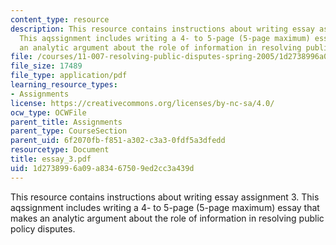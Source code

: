 ```yaml
---
content_type: resource
description: This resource contains instructions about writing essay assignment 3.
  This aqssignment includes writing a 4- to 5-page (5-page maximum) essay that makes
  an analytic argument about the role of information in resolving public policy disputes.
file: /courses/11-007-resolving-public-disputes-spring-2005/1d2738996a09a83467509ed2cc3a439d_essay_3.pdf
file_size: 17489
file_type: application/pdf
learning_resource_types:
- Assignments
license: https://creativecommons.org/licenses/by-nc-sa/4.0/
ocw_type: OCWFile
parent_title: Assignments
parent_type: CourseSection
parent_uid: 6f2070fb-f851-a302-c3a3-0fdf5a3dfedd
resourcetype: Document
title: essay_3.pdf
uid: 1d273899-6a09-a834-6750-9ed2cc3a439d
---
```

This resource contains instructions about writing essay assignment 3. This aqssignment includes writing a 4- to 5-page (5-page maximum) essay that makes an analytic argument about the role of information in resolving public policy disputes.